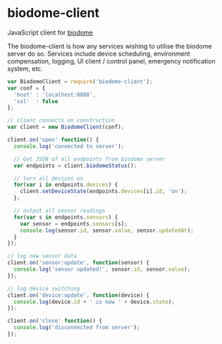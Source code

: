 biodome-client
==============

JavaScript client for [biodome](https://github.com/andrewk/biodome)

The biodome-client is how any services wishing to utilise the biodome server do so. Services include device scheduling, environment compensation, logging, UI client / control panel, emergency notification system, etc.

```javascript
var BiodomeClient = require('biodome-client');
var conf = {
  'host' : 'localhost:8888',
  'ssl'  : false
};

// client connects on construction
var client = new BiodomeClient(conf);

client.on('open' function() {
  console.log('connected to server');

  // Get JSON of all endpoints from biodome server
  var endpoints = client.biodomeStatus();

  // turn all devices on
  for(var i in endpoints.devices) {
    client.setDeviceState(endpoints.devices[i].id, 'on');
  };

  // output all sensor readings
  for(var s in endpoints.sensors) {
    var sensor = endpoints.sensors[s];
    console.log(sensor.id, sensor.value, sensor.updatedAt);
  }
});

// log new sensor data
client.on('sensor:update', function(sensor) {
  console.log('sensor updated!', sensor.id, sensor.value);
});

// log device switching
client.on('device:update', function(device) {
  console.log(device.id + ' is now ' + device.state);
});

client.on('close' function() {
  console.log('disconnected from server');
});
```
